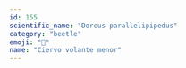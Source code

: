```yaml
---
id: 155
scientific_name: "Dorcus parallelipipedus"
category: "beetle"
emoji: "🐞"
name: "Ciervo volante menor"
---
```


